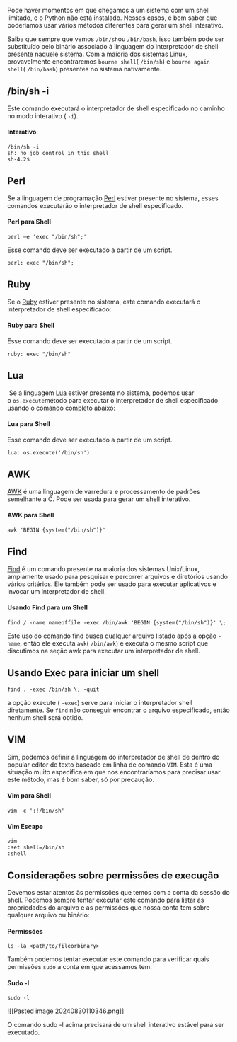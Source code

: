Pode haver momentos em que chegamos a um sistema com um shell limitado, e o Python não está instalado. Nesses casos, é bom saber que poderíamos usar vários métodos diferentes para gerar um shell interativo.

Saiba que sempre que vemos `/bin/sh`ou `/bin/bash`, isso também pode ser substituído pelo binário associado à linguagem do interpretador de shell presente naquele sistema. Com a maioria dos sistemas Linux, provavelmente encontraremos `bourne shell`( `/bin/sh`) e `bourne again shell`( `/bin/bash`) presentes no sistema nativamente.

## /bin/sh -i
Este comando executará o interpretador de shell especificado no caminho no modo interativo ( `-i`).

#### Interativo
```shell-session
/bin/sh -i
sh: no job control in this shell
sh-4.2$
```

## Perl
Se a linguagem de programação [Perl](https://www.perl.org/) estiver presente no sistema, esses comandos executarão o interpretador de shell especificado.

#### Perl para Shell
```shell-session
perl —e 'exec "/bin/sh";'
```

Esse comando deve ser executado a partir de um script.
```shell-session
perl: exec "/bin/sh";
```

## Ruby
Se o [Ruby](https://www.ruby-lang.org/en/) estiver presente no sistema, este comando executará o interpretador de shell especificado:

#### Ruby para Shell
Esse comando deve ser executado a partir de um script.
```shell-session
ruby: exec "/bin/sh"
```

## Lua
 Se a linguagem [Lua](https://www.lua.org/) estiver presente no sistema, podemos usar o `os.execute`método para executar o interpretador de shell especificado usando o comando completo abaixo:

#### Lua para Shell
Esse comando deve ser executado a partir de um script.
```shell-session
lua: os.execute('/bin/sh')
```

## AWK
[AWK](https://man7.org/linux/man-pages/man1/awk.1p.html) é uma linguagem de varredura e processamento de padrões semelhante a C. Pode ser usada para gerar um shell interativo.

#### AWK para Shell
```shell-session
awk 'BEGIN {system("/bin/sh")}'
```

## Find
[Find](https://man7.org/linux/man-pages/man1/find.1.html) é um comando presente na maioria dos sistemas Unix/Linux, amplamente usado para pesquisar e percorrer arquivos e diretórios usando vários critérios. Ele também pode ser usado para executar aplicativos e invocar um interpretador de shell.

#### Usando Find para um Shell
```shell-session
find / -name nameoffile -exec /bin/awk 'BEGIN {system("/bin/sh")}' \;
```
Este uso do comando find busca qualquer arquivo listado após a opção `-name`, então ele executa `awk`( `/bin/awk`) e executa o mesmo script que discutimos na seção awk para executar um interpretador de shell.

## Usando Exec para iniciar um shell
```shell-session
find . -exec /bin/sh \; -quit
```
a opção execute ( `-exec`) serve para iniciar o interpretador shell diretamente. Se `find` não conseguir encontrar o arquivo especificado, então nenhum shell será obtido.

## VIM
Sim, podemos definir a linguagem do interpretador de shell de dentro do popular editor de texto baseado em linha de comando `VIM`. Esta é uma situação muito específica em que nos encontraríamos para precisar usar este método, mas é bom saber, só por precaução.

#### Vim para Shell
```shell-session
vim -c ':!/bin/sh'
```

#### Vim Escape
```shell-session
vim
:set shell=/bin/sh
:shell
```

## Considerações sobre permissões de execução
Devemos estar atentos às permissões que temos com a conta da sessão do shell. Podemos sempre tentar executar este comando para listar as propriedades do arquivo e as permissões que nossa conta tem sobre qualquer arquivo ou binário:

#### Permissões
```shell-session
ls -la <path/to/fileorbinary>
```

Também podemos tentar executar este comando para verificar quais permissões `sudo` a conta em que acessamos tem:

#### Sudo -l
```shell-session
sudo -l
```
![[Pasted image 20240830110346.png]]

O comando sudo -l acima precisará de um shell interativo estável para ser executado.

















































